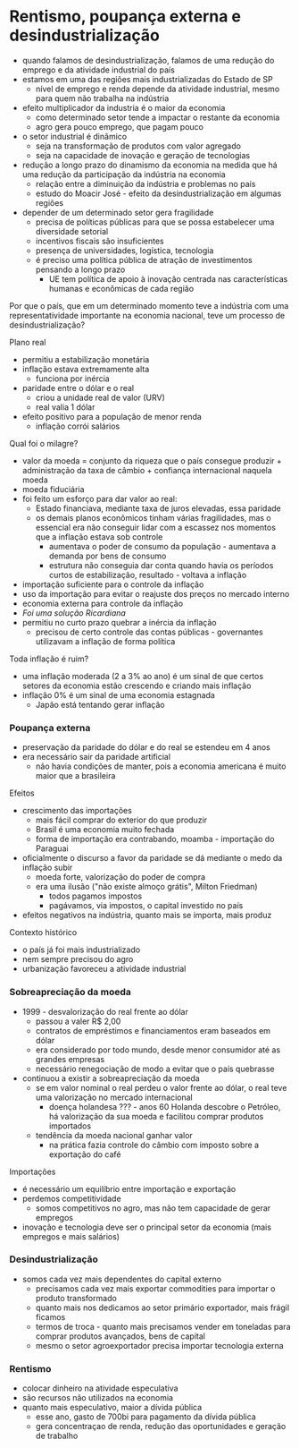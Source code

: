 # Rentismo, poupança externa e desindustrialização
- quando falamos de desindustrialização, falamos de uma redução do emprego e da atividade industrial do país
- estamos em uma das regiões mais industrializadas do Estado de SP
  - nível de emprego e renda depende da atividade industrial, mesmo para quem não trabalha na indústria
- efeito multiplicador da industria é o maior da economia
  - como determinado setor tende a impactar o restante da economia
  - agro gera pouco emprego, que pagam pouco
- o setor industrial é dinâmico
  - seja na transformação de produtos com valor agregado
  - seja na capacidade de inovação e geração de tecnologias
- redução a longo prazo do dinamismo da economia na medida que há uma redução da participação da indústria na economia
  - relação entre a diminuição da indústria e problemas no país
  - estudo do Moacir José - efeito da desindustrialização em algumas regiões
- depender de um determinado setor gera fragilidade
  - precisa de políticas públicas para que se possa estabelecer uma diversidade setorial
  - incentivos fiscais são insuficientes
  - presença de universidades, logística, tecnologia
  - é preciso uma política pública de atração de investimentos pensando a longo prazo
    - UE tem política de apoio à inovação centrada nas características humanas e econômicas de cada região

Por que o país, que em um determinado momento teve a indústria com uma representatividade importante na economia nacional, teve um processo de desindustrialização?


Plano real
- permitiu a estabilização monetária
- inflação estava extremamente alta
  - funciona por inércia
- paridade entre o dólar e o real
  - criou a unidade real de valor (URV)
  - real valia 1 dólar
- efeito positivo para a população de menor renda
  - inflação corrói salários

Qual foi o milagre?
  - valor da moeda = conjunto da riqueza que o país consegue produzir + administração da taxa de câmbio + confiança internacional naquela moeda
  - moeda fiduciária
  - foi feito um esforço para dar valor ao real:
    - Estado financiava, mediante taxa de juros elevadas, essa paridade
    - os demais planos econômicos tinham várias fragilidades, mas o essencial era não conseguir lidar com a escassez nos momentos que a inflação estava sob controle
      - aumentava o poder de consumo da população - aumentava a demanda por bens de consumo
      - estrutura não conseguia dar conta quando havia os períodos curtos de estabilização, resultado - voltava a inflação
  - importação suficiente para o controle da inflação
  - uso da importação para evitar o reajuste dos preços no mercado interno
  - economia externa para controle da inflação
- *Foi uma solução Ricardiana*
- permitiu no curto prazo quebrar a inércia da inflação
  - precisou de certo controle das contas públicas - governantes utilizavam a inflação de forma política

Toda inflação é ruim?
- uma inflação moderada (2 a 3% ao ano) é um sinal de que certos setores da economia estão crescendo e criando mais inflação
- inflação 0% é um sinal de uma economia estagnada
  - Japão está tentando gerar inflação


### Poupança externa
- preservação da paridade do dólar e do real se estendeu em 4 anos
- era necessário sair da paridade artificial
  - não havia condições de manter, pois a economia americana é muito maior que a brasileira

Efeitos
- crescimento das importações
  - mais fácil comprar do exterior do que produzir
  - Brasil é uma economia muito fechada
  - forma de importação era contrabando, moamba - importação do Paraguai
- oficialmente o discurso a favor da paridade se dá mediante o medo da inflação subir
  - moeda forte, valorização do poder de compra
  - era uma ilusão ("não existe almoço grátis", Milton Friedman)
    - todos pagamos impostos
    - pagávamos, via impostos, o capital investido no país
- efeitos negativos na indústria, quanto mais se importa, mais produz


Contexto histórico
- o país já foi mais industrializado
- nem sempre precisou do agro
- urbanização favoreceu a atividade industrial

### Sobreapreciação da moeda
- 1999 - desvalorização do real frente ao dólar
  - passou a valer R$ 2,00
  - contratos de empréstimos e financiamentos eram baseados em dólar
  - era considerado por todo mundo, desde menor consumidor até as grandes empresas
  - necessário renegociação de modo a evitar que o país quebrasse
- continuou a existir a sobreapreciação da moeda
  - se em valor nominal o real perdeu o valor frente ao dólar, o real teve uma valorização no mercado internacional
    - doença holandesa ??? - anos 60 Holanda descobre o Petróleo, há valorização da sua moeda e facilitou comprar produtos importados
  - tendência da moeda nacional ganhar valor
    - na prática fazia controle do câmbio com imposto sobre a exportação do café

Importações
- é necessário um equilíbrio entre importação e exportação
- perdemos competitividade
  - somos competitivos no agro, mas não tem capacidade de gerar empregos
- inovação e tecnologia deve ser o principal setor da economia (mais empregos e mais salários)


### Desindustrialização
- somos cada vez mais dependentes do capital externo
  - precisamos cada vez mais exportar commodities para importar o produto transformado
  - quanto mais nos dedicamos ao setor primário exportador, mais frágil ficamos
  - termos de troca - quanto mais precisamos vender em toneladas para comprar produtos avançados, bens de capital
  - mesmo o setor agroexportador precisa importar tecnologia externa

### Rentismo
- colocar dinheiro na atividade especulativa
- são recursos não utilizados na economia
- quanto mais especulativo, maior a dívida pública
  - esse ano, gasto de 700bi para pagamento da dívida pública
  - gera concentraçao de renda, redução das oportunidades e geração de trabalho
